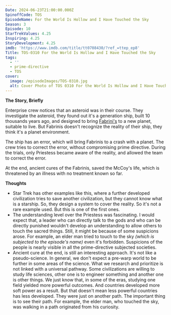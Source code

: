 ```yaml
---
Date: 2024-06-23T21:00:00.000Z
SpinoffCode: TOS
EpisodeName: For the World Is Hollow and I Have Touched the Sky
Season: 3
Episode: 10
StarTrekValues: 4.25
Inspiring: 4.25
StoryDevelopment: 4.25
imdb: 'https://www.imdb.com/title/tt0708430/?ref_=ttep_ep8'
Title: TOS-0310 For the World Is Hollow and I Have Touched the Sky
tags:
  - ''
  - prime-directive
  - TOS
cover:
  image: /episodeImages/TOS-0310.jpg
  alt: Cover Photo of TOS 0310 For the World Is Hollow and I Have Touched the Sky
---
```


**The Story, Briefly**

Enterprise crew notices that an asteroid was in their course. They investigate the asteroid, they found out it's a generation ship, built 10 thousands years ago, and designed to bring [Fabrini's](https://memory-alpha.fandom.com/wiki/Fabrini) to a new planet, suitable to live. But Fabrinis doesn't recognize the reality of their ship, they think it's a planet environment.

The ship has an error, which will bring Fabrinis to a crash with a planet. The crew tries to correct the error, without compromising prime directive. During the trials, only Priestess became aware of the reality, and allowed the team to correct the error.

At the end, ancient cures of the Fabrinis, saved the McCoy's life, which is threatened by an illness with no treatment known so far.

**Thoughts**

* Star Trek has other examples like this, where a further developed civilization tries to save another civilization, but they cannot know what is a starship. So, they design a system to cover the reality. So it's not a rare example used. But this is one of the first ones.
* The understanding level over the Priestess was fascinating. I would expect that, a leader who can directly talk to the gods and who can be directly punished wouldn't develop an understanding to allow others to touch the sacred things. Still, it might be because of some suspicions arose. For example, an elder man tried to touch to the sky *(which is subjected to the episode's name)* even it's forbidden. Suspicions of the people is nearly visible in all the prime-directive subjected societies.
* Ancient cure at the end, is still an interesting approach. It's not like a pseudo-science. In general, we don't expect a pre-warp world to be further in some areas of the science. What we research and prioritize is not linked with a universal pathway. Some civilizations are willing to study life sciences, other one is to engineer something and another one is other things. We just know that, in some of the eras, studying one field yielded more powerful outcomes. And countries developed more soft power as a result. But that doesn't mean less powerful countries has less developed. They were just on another path. The important thing is to see their path. For example, the elder man, who touched the sky, was walking in a path originated from his curiosity.
